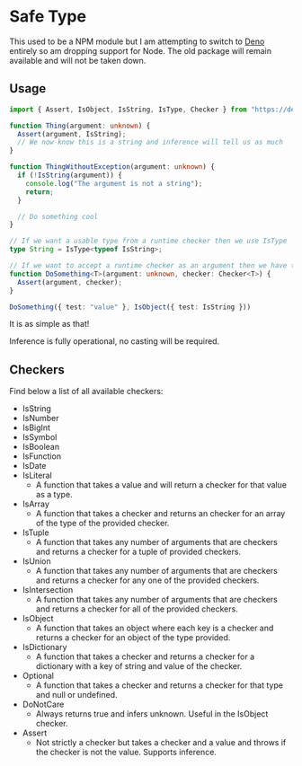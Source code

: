 # Safe Type

This used to be a NPM module but I am attempting to switch to [Deno](https://deno.land/) entirely so am dropping support for Node. The old package will remain available and will not be taken down.

## Usage

```TypeScript
import { Assert, IsObject, IsString, IsType, Checker } from "https://deno.land/x/safe_type@2.2.2/mod.ts";

function Thing(argument: unknown) {
  Assert(argument, IsString);
  // We now know this is a string and inference will tell us as much
}

function ThingWithoutException(argument: unknown) {
  if (!IsString(argument)) {
    console.log("The argument is not a string");
    return;
  }

  // Do something cool
}

// If we want a usable type from a runtime checker then we use IsType
type String = IsType<typeof IsString>;

// If we want to accept a runtime checker as an argument then we have this
function DoSomething<T>(argument: unknown, checker: Checker<T>) {
  Assert(argument, checker);
}

DoSomething({ test: "value" }, IsObject({ test: IsString }))
```

It is as simple as that!

Inference is fully operational, no casting will be required.

## Checkers

Find below a list of all available checkers:

- IsString
- IsNumber
- IsBigInt
- IsSymbol
- IsBoolean
- IsFunction
- IsDate
- IsLiteral
  - A function that takes a value and will return a checker for that value as a type.
- IsArray
  - A function that takes a checker and returns an checker for an array of the type of the provided checker.
- IsTuple
  - A function that takes any number of arguments that are checkers and returns a checker for a tuple of provided checkers.
- IsUnion
  - A function that takes any number of arguments that are checkers and returns a checker for any one of the provided checkers.
- IsIntersection
  - A function that takes any number of arguments that are checkers and returns a checker for all of the provided checkers.
- IsObject
  - A function that takes an object where each key is a checker and returns a checker for an object of the type provided.
- IsDictionary
  - A function that takes a checker and returns a checker for a dictionary with a key of string and value of the checker.
- Optional
  - A function that takes a checker and returns a checker for that type and null or undefined.
- DoNotCare
  - Always returns true and infers unknown. Useful in the IsObject checker.
- Assert
  - Not strictly a checker but takes a checker and a value and throws if the checker is not the value. Supports inference.